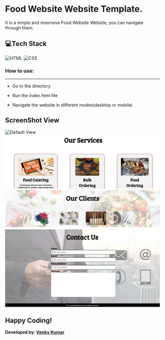 # Food Website Website Template.
It is a simple and resonsive Food Website Website, you can navigate through them.

## 💻Tech Stack

![HTML](https://img.shields.io/badge/html5%20-%23E34F26.svg?&style=for-the-badge&logo=html5&logoColor=white)
![CSS](https://img.shields.io/badge/css3%20-%231572B6.svg?&style=for-the-badge&logo=css3&logoColor=white)

### How to use:

---
- Go to the directory

- Run the index.html file

- Navigate the website in different modes(desktop or mobile)

## ScreenShot View

![Default View](Screenshot_1.png)
![Default View](Screenshot_2.png)
![Default View](Screenshot_3.png)
![Default View](Screenshot_4.png)

## Happy Coding!

<strong>Developed by: <a href="https://github.com/BoddepallyVenkatesh06">Venky Kumar</a>